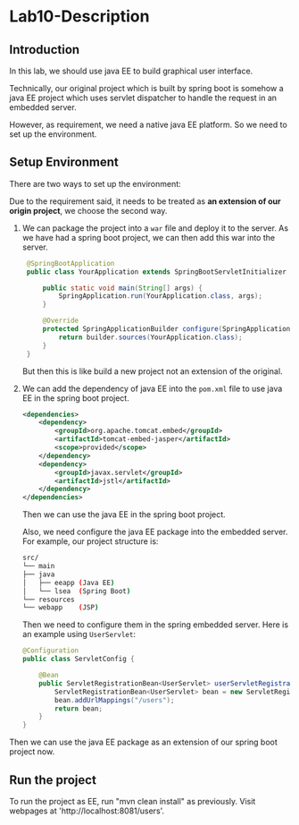 # Lab10-Description


## Introduction
In this lab, we should use java EE to build graphical user interface.

Technically, our original project which is built by spring boot is somehow a java EE project which uses
servlet dispatcher to handle the request in an embedded server. 

However, as requirement, we need a native java EE platform. So we need to set up the environment.

## Setup Environment
There are two ways to set up the environment:

Due to the requirement said, it needs to be treated as **an extension of our origin project**, we choose the second way.

1. We can package the project into a `war` file and deploy it to the server. As we have had a spring
boot project, we can then add this war into the server.
   ```java
    @SpringBootApplication
    public class YourApplication extends SpringBootServletInitializer {

        public static void main(String[] args) {
            SpringApplication.run(YourApplication.class, args);
        }

        @Override
        protected SpringApplicationBuilder configure(SpringApplicationBuilder builder) {
            return builder.sources(YourApplication.class);
        }
    }
    ```
    But then this is like build a new project not an extension of the original.

2. We can add the dependency of java EE into the `pom.xml` file to use java EE in the spring boot project.
    ```xml
    <dependencies>
        <dependency>
            <groupId>org.apache.tomcat.embed</groupId>
            <artifactId>tomcat-embed-jasper</artifactId>
            <scope>provided</scope>
        </dependency>
        <dependency>
            <groupId>javax.servlet</groupId>
            <artifactId>jstl</artifactId>
        </dependency>
    </dependencies>
    ```
    Then we can use the java EE in the spring boot project.
   
    Also, we need configure the java EE package into the embedded server. For example, our project structure is:
   
    ```bash
    src/
    └── main
    ├── java
    │   ├── eeapp (Java EE)
    │   └── lsea  (Spring Boot)
    └── resources
    └── webapp    (JSP)
    ```
    Then we need to configure them in the spring embedded server. Here is an example using `UserServlet`:
    ```java
    @Configuration
    public class ServletConfig {
    
        @Bean
        public ServletRegistrationBean<UserServlet> userServletRegistrationBean() {
            ServletRegistrationBean<UserServlet> bean = new ServletRegistrationBean<>(new UserServlet());
            bean.addUrlMappings("/users");
            return bean;
        }
    }
    ```
   
Then we can use the java EE package as an extension of our spring boot project now.

## Run the project

To run the project as EE, run "mvn clean install" as previously. Visit webpages at 
'http://localhost:8081/users'.
